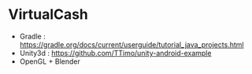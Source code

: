 # VirtualCash

- Gradle : https://gradle.org/docs/current/userguide/tutorial_java_projects.html
- Unity3d : https://github.com/TTimo/unity-android-example
- OpenGL + Blender

